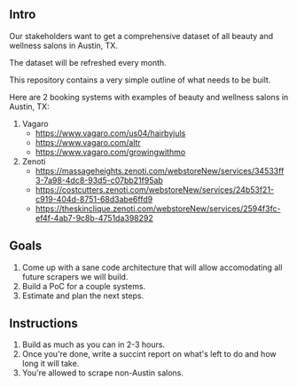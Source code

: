 ## Intro

Our stakeholders want to get a comprehensive dataset of all beauty and wellness salons in Austin, TX.

The dataset will be refreshed every month.

This repository contains a very simple outline of what needs to be built.

Here are 2 booking systems with examples of beauty and wellness salons in Austin, TX:

1. Vagaro
    - https://www.vagaro.com/us04/hairbyjuls
    - https://www.vagaro.com/altr
    - https://www.vagaro.com/growingwithmo
2. Zenoti
    - https://massageheights.zenoti.com/webstoreNew/services/34533ff3-7a98-4dc8-93d5-c07bb21f95ab
    - https://costcutters.zenoti.com/webstoreNew/services/24b53f21-c919-404d-8751-68d3abe6ffd9
    - https://theskinclique.zenoti.com/webstoreNew/services/2594f3fc-ef4f-4ab7-9c8b-4751da398292


## Goals

1. Come up with a sane code architecture that will allow accomodating all future scrapers we will build.
2. Build a PoC for a couple systems.
3. Estimate and plan the next steps.

## Instructions

1. Build as much as you can in 2-3 hours.
2. Once you're done, write a succint report on what's left to do and how long it will take.
3. You're allowed to scrape non-Austin salons.